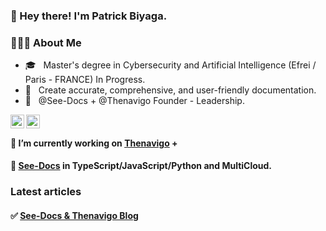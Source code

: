 ### 👋 Hey there! I'm Patrick Biyaga.

<h3> 👨🏻‍💻 About Me </h3>

- 🎓 &nbsp; Master's degree in Cybersecurity and Artificial Intelligence (Efrei / Paris - FRANCE) In Progress.
- 🤔 &nbsp; Create accurate, comprehensive, and user-friendly documentation.
- 💼 &nbsp; @See-Docs + @Thenavigo Founder - Leadership.


<a href="https://twitter.com/patrickbiyaga">
  <img align="left" alt="Patbi Twitter" width="22px" src="https://cdn.jsdelivr.net/npm/simple-icons@v3/icons/twitter.svg" />
</a>
<a href="https://www.linkedin.com/in/patrickbiyaga/">
  <img align="left" alt="Patbi LinkdeIn" width="22px" src="https://cdn.jsdelivr.net/npm/simple-icons@v3/icons/linkedin.svg" />
</a>

<br />

#### 🔭 I’m currently working on [Thenavigo](https://www.thenavigo.com) +

#### 🔭 [See-Docs](https://www.see-docs.com) in TypeScript/JavaScript/Python and MultiCloud.


### Latest articles
#### ✅ [See-Docs & Thenavigo Blog](https://blog.thenavigo.com)

